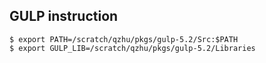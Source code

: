 ## GULP instruction
```
$ export PATH=/scratch/qzhu/pkgs/gulp-5.2/Src:$PATH
$ export GULP_LIB=/scratch/qzhu/pkgs/gulp-5.2/Libraries
```
